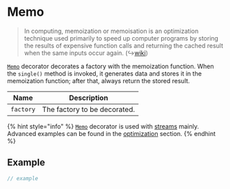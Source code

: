 # Memo

> In computing, memoization or memoisation is an optimization technique used primarily to speed up computer programs by storing the results of expensive function calls and returning the cached result when the same inputs occur again. (↪[wiki](https://en.wikipedia.org/wiki/Memoization))

[`Memo`](broken-reference) decorator decorates a factory with the memoization function. When the `single()` method is invoked, it generates data and stores it in the memoization function; after that, always return the stored result.

| Name      | Description                  |
| --------- | ---------------------------- |
| `factory` | The factory to be decorated. |

{% hint style="info" %}
[`Memo`](broken-reference) decorator is used with [streams](broken-reference) mainly. Advanced examples can be found in the [optimization](../../../fundamentals/optimization.md) section.
{% endhint %}

## Example

```typescript
// example
```
